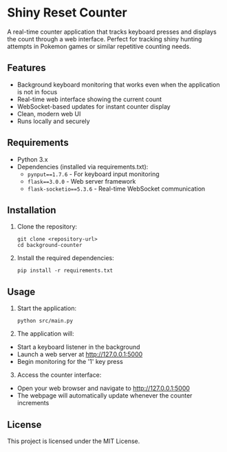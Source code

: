 # Shiny Reset Counter

A real-time counter application that tracks keyboard presses and displays the count through a web interface. Perfect for tracking shiny hunting attempts in Pokemon games or similar repetitive counting needs.

## Features

- Background keyboard monitoring that works even when the application is not in focus
- Real-time web interface showing the current count
- WebSocket-based updates for instant counter display
- Clean, modern web UI
- Runs locally and securely

## Requirements

- Python 3.x
- Dependencies (installed via requirements.txt):
  - `pynput==1.7.6` - For keyboard input monitoring
  - `flask==3.0.0` - Web server framework
  - `flask-socketio==5.3.6` - Real-time WebSocket communication

## Installation

1. Clone the repository:
   ```
   git clone <repository-url>
   cd background-counter
   ```

2. Install the required dependencies:
   ```
   pip install -r requirements.txt
   ```

## Usage

1. Start the application:
   ```
   python src/main.py
   ```

2. The application will:

- Start a keyboard listener in the background
- Launch a web server at http://127.0.0.1:5000
- Begin monitoring for the '1' key press

3. Access the counter interface:

- Open your web browser and navigate to http://127.0.0.1:5000
- The webpage will automatically update whenever the counter increments

## License

This project is licensed under the MIT License.
